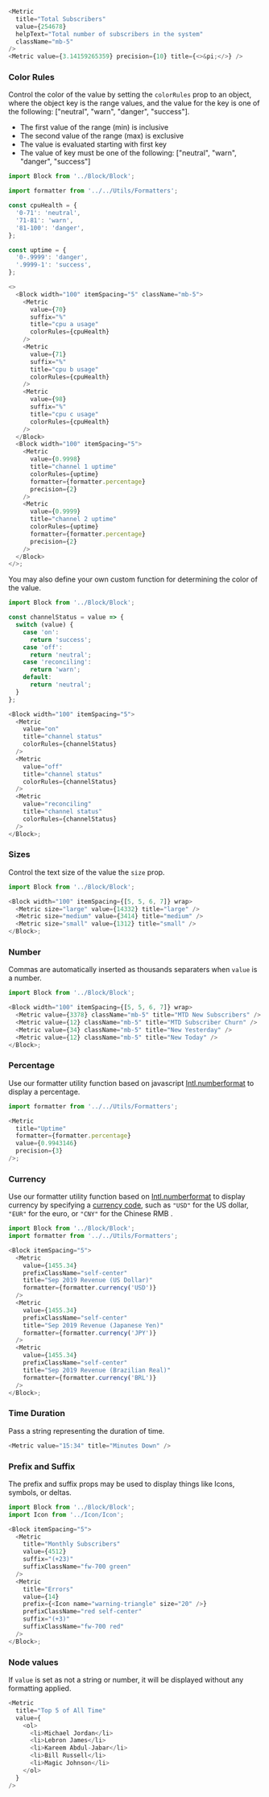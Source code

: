```js
<Metric
  title="Total Subscribers"
  value={254678}
  helpText="Total number of subscribers in the system"
  className="mb-5"
/>
<Metric value={3.14159265359} precision={10} title={<>&pi;</>} />
```

### Color Rules

Control the color of the value by setting the `colorRules` prop to an object, where the object key is the range values, and the value for the key is one of the following: ["neutral", "warn", "danger", "success"].

- The first value of the range (min) is inclusive
- The second value of the range (max) is exclusive
- The value is evaluated starting with first key
- The value of key must be one of the following: ["neutral", "warn", "danger", "success"]

```js
import Block from '../Block/Block';

import formatter from '../../Utils/Formatters';

const cpuHealth = {
  '0-71': 'neutral',
  '71-81': 'warn',
  '81-100': 'danger',
};

const uptime = {
  '0-.9999': 'danger',
  '.9999-1': 'success',
};

<>
  <Block width="100" itemSpacing="5" className="mb-5">
    <Metric
      value={70}
      suffix="%"
      title="cpu a usage"
      colorRules={cpuHealth}
    />
    <Metric
      value={71}
      suffix="%"
      title="cpu b usage"
      colorRules={cpuHealth}
    />
    <Metric
      value={98}
      suffix="%"
      title="cpu c usage"
      colorRules={cpuHealth}
    />
  </Block>
  <Block width="100" itemSpacing="5">
    <Metric
      value={0.9998}
      title="channel 1 uptime"
      colorRules={uptime}
      formatter={formatter.percentage}
      precision={2}
    />
    <Metric
      value={0.9999}
      title="channel 2 uptime"
      colorRules={uptime}
      formatter={formatter.percentage}
      precision={2}
    />
  </Block>
</>;
```

You may also define your own custom function for determining the color of the value.

```js
import Block from '../Block/Block';

const channelStatus = value => {
  switch (value) {
    case 'on':
      return 'success';
    case 'off':
      return 'neutral';
    case 'reconciling':
      return 'warn';
    default:
      return 'neutral';
  }
};

<Block width="100" itemSpacing="5">
  <Metric
    value="on"
    title="channel status"
    colorRules={channelStatus}
  />
  <Metric
    value="off"
    title="channel status"
    colorRules={channelStatus}
  />
  <Metric
    value="reconciling"
    title="channel status"
    colorRules={channelStatus}
  />
</Block>;
```

### Sizes

Control the text size of the value the `size` prop.

```js
import Block from '../Block/Block';

<Block width="100" itemSpacing={[5, 5, 6, 7]} wrap>
  <Metric size="large" value={14332} title="large" />
  <Metric size="medium" value={3414} title="medium" />
  <Metric size="small" value={1312} title="small" />
</Block>;
```

### Number

Commas are automatically inserted as thousands separaters when `value` is a number.

```js
import Block from '../Block/Block';

<Block width="100" itemSpacing={[5, 5, 6, 7]} wrap>
  <Metric value={3378} className="mb-5" title="MTD New Subscribers" />
  <Metric value={12} className="mb-5" title="MTD Subscriber Churn" />
  <Metric value={34} className="mb-5" title="New Yesterday" />
  <Metric value={12} className="mb-5" title="New Today" />
</Block>;
```

### Percentage

Use our formatter utility function based on javascript [Intl.numberformat](https://developer.mozilla.org/en-US/docs/Web/JavaScript/Reference/Global_Objects/NumberFormat) to display a percentage.

```js
import formatter from '../../Utils/Formatters';

<Metric
  title="Uptime"
  formatter={formatter.percentage}
  value={0.9943146}
  precision={3}
/>;
```

### Currency

Use our formatter utility function based on [Intl.numberformat](https://developer.mozilla.org/en-US/docs/Web/JavaScript/Reference/Global_Objects/NumberFormat) to display currency by specifying a [currency code](https://www.currency-iso.org/en/home/tables/table-a1.html), such as `"USD"` for the US dollar, `"EUR"` for the euro, or `"CNY"` for the Chinese RMB .

```js
import Block from '../Block/Block';
import formatter from '../../Utils/Formatters';

<Block itemSpacing="5">
  <Metric
    value={1455.34}
    prefixClassName="self-center"
    title="Sep 2019 Revenue (US Dollar)"
    formatter={formatter.currency('USD')}
  />
  <Metric
    value={1455.34}
    prefixClassName="self-center"
    title="Sep 2019 Revenue (Japanese Yen)"
    formatter={formatter.currency('JPY')}
  />
  <Metric
    value={1455.34}
    prefixClassName="self-center"
    title="Sep 2019 Revenue (Brazilian Real)"
    formatter={formatter.currency('BRL')}
  />
</Block>;
```

### Time Duration

Pass a string representing the duration of time.

```js
<Metric value="15:34" title="Minutes Down" />
```

### Prefix and Suffix

The prefix and suffix props may be used to display things like Icons, symbols, or deltas.

```js
import Block from '../Block/Block';
import Icon from '../Icon/Icon';

<Block itemSpacing="5">
  <Metric
    title="Monthly Subscribers"
    value={4512}
    suffix="(+23)"
    suffixClassName="fw-700 green"
  />
  <Metric
    title="Errors"
    value={14}
    prefix={<Icon name="warning-triangle" size="20" />}
    prefixClassName="red self-center"
    suffix="(+3)"
    suffixClassName="fw-700 red"
  />
</Block>;
```

### Node values

If `value` is set as not a string or number, it will be displayed without any formatting applied.

```js
<Metric
  title="Top 5 of All Time"
  value={
    <ol>
      <li>Michael Jordan</li>
      <li>Lebron James</li>
      <li>Kareem Abdul-Jabar</li>
      <li>Bill Russell</li>
      <li>Magic Johnson</li>
    </ol>
  }
/>
```
